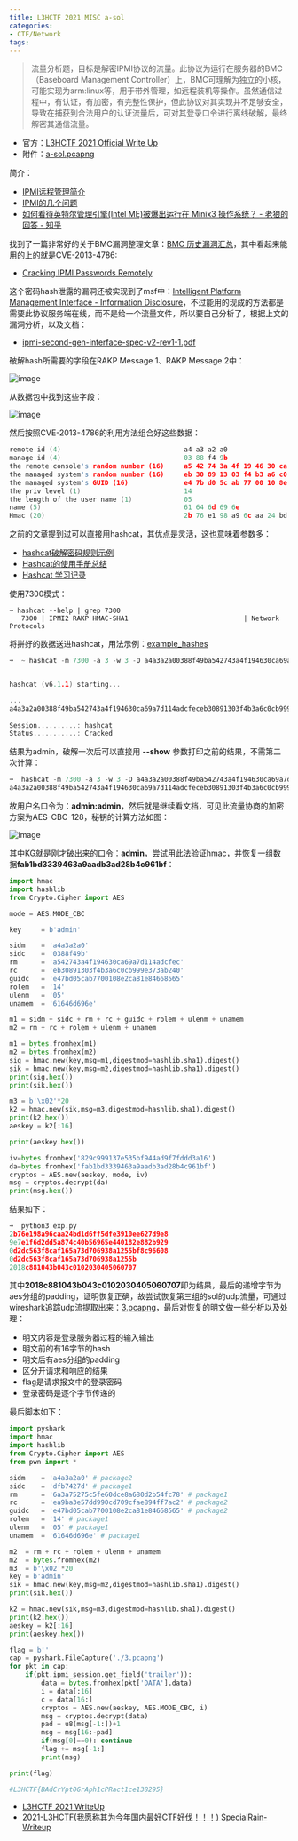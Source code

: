 ```yaml
---
title: L3HCTF 2021 MISC a-sol
categories:
- CTF/Network
tags: 
---
```


> 流量分析题，目标是解密IPMI协议的流量。此协议为运行在服务器的BMC（Baseboard Management Controller）上，BMC可理解为独立的小核，可能实现为arm:linux等，用于带外管理，如远程装机等操作。虽然通信过程中，有认证，有加密，有完整性保护，但此协议对其实现并不足够安全，导致在捕获到合法用户的认证流量后，可对其登录口令进行离线破解，最终解密其通信流量。

- 官方：[L3HCTF 2021 Official Write Up](https://hust-l3hsec.feishu.cn/docs/doccniAzQvQixcSUF5f4tXMLHdc#A9xQUJ)
- 附件：[a-sol.pcapng](https://xuanxuanblingbling.github.io/assets/attachment/l3hctf/a-sol.pcapng)

简介：

- [IPMI远程管理简介](https://blog.csdn.net/pytanght/article/details/19756253)
- [IPMI的几个问题](https://www.cnblogs.com/klb561/p/9070001.html)
- [如何看待英特尔管理引擎(Intel ME)被爆出运行在 Minix3 操作系统？ - 老狼的回答 - 知乎 ](https://www.zhihu.com/question/67749141/answer/258836782)

找到了一篇非常好的关于BMC漏洞整理文章：[BMC 历史漏洞汇总](https://delikely.github.io/2021/06/22/BMC-%E5%8E%86%E5%8F%B2%E6%BC%8F%E6%B4%9E%E6%B1%87%E6%80%BB/)，其中看起来能用的上的就是CVE-2013-4786: 

- [Cracking IPMI Passwords Remotely](http://fish2.com/ipmi/remote-pw-cracking.html)

这个密码hash泄露的漏洞还被实现到了msf中：[Intelligent Platform Management Interface - Information Disclosure](https://www.exploit-db.com/exploits/38633)，不过能用的现成的方法都是需要此协议服务端在线，而不是给一个流量文件，所以要自己分析了，根据上文的漏洞分析，以及文档：

- [ipmi-second-gen-interface-spec-v2-rev1-1.pdf](https://www.intel.com/content/dam/www/public/us/en/documents/product-briefs/ipmi-second-gen-interface-spec-v2-rev1-1.pdf)


破解hash所需要的字段在RAKP Message 1、RAKP Message 2中：

![image](https://xuanxuanblingbling.github.io/assets/pic/l3hctf/crack.png)

从数据包中找到这些字段：

![image](https://xuanxuanblingbling.github.io/assets/pic/l3hctf/package.png)

然后按照CVE-2013-4786的利用方法组合好这些数据：

```c
remote id (4)                               a4 a3 a2 a0
manage id (4)                               03 88 f4 9b
the remote console's random number (16)     a5 42 74 3a 4f 19 46 30 ca 69 a7 d1 14 ad cf ec
the managed system's random number (16)     eb 30 89 13 03 f4 b3 a6 c0 cb 99 9e 37 3a b2 40 
the managed system's GUID (16)              e4 7b d0 5c ab 77 00 10 8e 2c a8 1e 84 66 85 65 
the priv level (1)                          14
the length of the user name (1)             05 
name (5)                                    61 64 6d 69 6e
Hmac (20)                                   2b 76 e1 98 a9 6c aa 24 bd 1d 6f f5 df e3 91 0e e6 27 d9 e8
```

之前的文章提到过可以直接用hashcat，其优点是灵活，这也意味着参数多：

- [hashcat破解密码规则示例](https://blog.csdn.net/robinfoxnan/article/details/113625559)
- [Hashcat的使用手册总结](https://xz.aliyun.com/t/4008)
- [Hashcat 学习记录](https://www.sqlsec.com/2019/10/hashcat.html)

使用7300模式：

```
➜ hashcat --help | grep 7300
   7300 | IPMI2 RAKP HMAC-SHA1                             | Network Protocols
```

将拼好的数据送进hashcat，用法示例：[example_hashes](https://hashcat.net/wiki/doku.php?id=example_hashes)

```c
➜  ~ hashcat -m 7300 -a 3 -w 3 -O a4a3a2a00388f49ba542743a4f194630ca69a7d114adcfeceb30891303f4b3a6c0cb999e373ab240e47bd05cab7700108e2ca81e84668565140561646d696e:2b76e198a96caa24bd1d6ff5dfe3910ee627d9e8       


hashcat (v6.1.1) starting...

...
a4a3a2a00388f49ba542743a4f194630ca69a7d114adcfeceb30891303f4b3a6c0cb999e373ab240e47bd05cab7700108e2ca81e84668565140561646d696e:2b76e198a96caa24bd1d6ff5dfe3910ee627d9e8:admin
                                                 
Session..........: hashcat
Status...........: Cracked
```

结果为admin，破解一次后可以直接用 **--show** 参数打印之前的结果，不需第二次计算：

```c
➜  hashcat -m 7300 -a 3 -w 3 -O a4a3a2a00388f49ba542743a4f194630ca69a7d114adcfeceb30891303f4b3a6c0cb999e373ab240e47bd05cab7700108e2ca81e84668565140561646d696e:2b76e198a96caa24bd1d6ff5dfe3910ee627d9e8  --show
a4a3a2a00388f49ba542743a4f194630ca69a7d114adcfeceb30891303f4b3a6c0cb999e373ab240e47bd05cab7700108e2ca81e84668565140561646d696e:2b76e198a96caa24bd1d6ff5dfe3910ee627d9e8:admin
```

故用户名口令为：**admin:admin**，然后就是继续看文档，可见此流量协商的加密方案为AES-CBC-128，秘钥的计算方法如图：

![image](https://xuanxuanblingbling.github.io/assets/pic/l3hctf/aes.png)

其中KG就是刚才破出来的口令：**admin**，尝试用此法验证hmac，并恢复一组数据**fab1bd3339463a9aadb3ad28b4c961bf**：

```python
import hmac
import hashlib
from Crypto.Cipher import AES

mode = AES.MODE_CBC

key     = b'admin'

sidm    = 'a4a3a2a0'
sidc    = '0388f49b'
rm      = 'a542743a4f194630ca69a7d114adcfec'
rc      = 'eb30891303f4b3a6c0cb999e373ab240'
guidc   = 'e47bd05cab7700108e2ca81e84668565'
rolem   = '14'
ulenm   = '05'
unamem  = '61646d696e'

m1 = sidm + sidc + rm + rc + guidc + rolem + ulenm + unamem
m2 = rm + rc + rolem + ulenm + unamem

m1 = bytes.fromhex(m1)
m2 = bytes.fromhex(m2)
sig = hmac.new(key,msg=m1,digestmod=hashlib.sha1).digest()
sik = hmac.new(key,msg=m2,digestmod=hashlib.sha1).digest()
print(sig.hex())
print(sik.hex())

m3 = b'\x02'*20
k2 = hmac.new(sik,msg=m3,digestmod=hashlib.sha1).digest()
print(k2.hex())
aeskey = k2[:16]

print(aeskey.hex())

iv=bytes.fromhex('829c999137e535bf944ad9f7fddd3a16')
da=bytes.fromhex('fab1bd3339463a9aadb3ad28b4c961bf')
cryptos = AES.new(aeskey, mode, iv)
msg = cryptos.decrypt(da)
print(msg.hex())
```

结果如下：

```python
➜  python3 exp.py
2b76e198a96caa24bd1d6ff5dfe3910ee627d9e8
9e7e1f6d2dd5a874c40b56965e440182e882b929
0d2dc563f8caf165a73d706938a1255bf8c96608
0d2dc563f8caf165a73d706938a1255b
2018c881043b043c0102030405060707
```

其中**2018c881043b043c0102030405060707**即为结果，最后的递增字节为aes分组的padding，证明恢复正确，故尝试恢复第三组的sol的udp流量，可通过wireshark追踪udp流提取出来：[3.pcapng](https://xuanxuanblingbling.github.io/assets/attachment/l3hctf/3.pcapng)，最后对恢复的明文做一些分析以及处理：

- 明文内容是登录服务器过程的输入输出
- 明文前的有16字节的hash
- 明文后有aes分组的padding
- 区分开请求和响应的结果
- flag是请求报文中的登录密码
- 登录密码是逐个字节传递的

最后脚本如下：


```python
import pyshark
import hmac
import hashlib
from Crypto.Cipher import AES
from pwn import *

sidm    = 'a4a3a2a0' # package2
sidc    = 'dfb7427d' # package1
rm      = '6a3a75275c5fe60dce8a680d2b54fc78' # package1
rc      = 'ea9ba3e57dd990cd709cfae894ff7ac2' # package2
guidc   = 'e47bd05cab7700108e2ca81e84668565' # package2
rolem   = '14' # package1
ulenm   = '05' # package1
unamem  = '61646d696e' # package1

m2  = rm + rc + rolem + ulenm + unamem
m2  = bytes.fromhex(m2)
m3  = b'\x02'*20
key = b'admin'
sik = hmac.new(key,msg=m2,digestmod=hashlib.sha1).digest()
print(sik.hex())

k2 = hmac.new(sik,msg=m3,digestmod=hashlib.sha1).digest()
print(k2.hex())
aeskey = k2[:16]
print(aeskey.hex())

flag = b''
cap = pyshark.FileCapture('./3.pcapng')
for pkt in cap:
    if(pkt.ipmi_session.get_field('trailer')):
        data = bytes.fromhex(pkt['DATA'].data)
        i = data[:16]
        c = data[16:]
        cryptos = AES.new(aeskey, AES.MODE_CBC, i)
        msg = cryptos.decrypt(data)
        pad = u8(msg[-1:])+1
        msg = msg[16:-pad]
        if(msg[0]==0): continue
        flag += msg[-1:]
        print(msg)

print(flag)

#L3HCTF{BAdCrYpt0GrAph1cPRact1ce138295}
```


- [L3HCTF 2021 WriteUp](https://hujiekang.top/2021/11/15/L3HCTF-2021-WriteUp/)
- [2021-L3HCTF(我愿称其为今年国内最好CTF好伐！！！) SpecialRain-Writeup](http://xibai.xyz/2021/11/15/2021-L3HCTF/)
